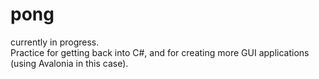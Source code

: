 # pong

currently in progress.  
Practice for getting back into C#, and for creating more GUI applications (using Avalonia in this case).